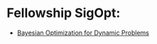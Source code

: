 # Fellowship SigOpt:

 * [Bayesian Optimization for Dynamic Problems](https://arxiv.org/pdf/1803.03432.pdf)

